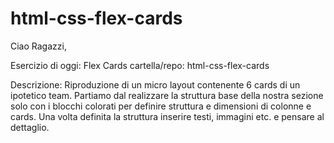 # html-css-flex-cards

Ciao Ragazzi,

Esercizio di oggi: Flex Cards
cartella/repo: html-css-flex-cards

Descrizione:
Riproduzione di un micro layout contenente 6 cards di un ipotetico team. Partiamo dal realizzare la struttura base della nostra sezione solo con i blocchi colorati per definire struttura e dimensioni di colonne e cards. Una volta definita la struttura inserire testi, immagini etc. e pensare al dettaglio.